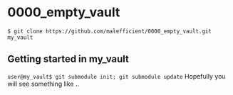 # 0000_empty_vault
  `$ git clone https://github.com/malefficient/0000_empty_vault.git my_vault`
## Getting started in my_vault
  ```user@my_vault$ git submodule init; git submodule update```
   Hopefully you will see something like
   ..




